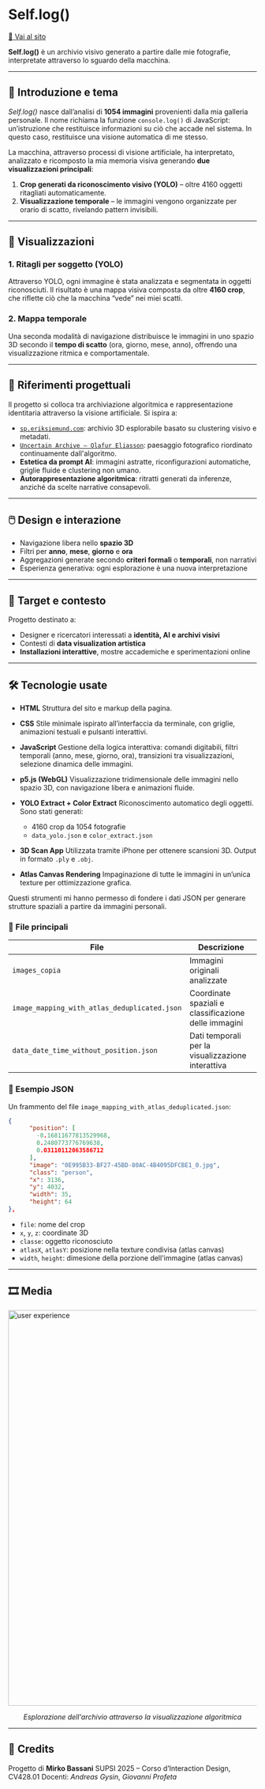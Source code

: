 # Self.log()

[🔗 Vai al sito](https://bassanimirko.github.io/Self.log/)

**Self.log()** è un archivio visivo generato a partire dalle mie fotografie, interpretate attraverso lo sguardo della macchina.

---

## 📌 Introduzione e tema

*Self.log()* nasce dall’analisi di **1054 immagini** provenienti dalla mia galleria personale. Il nome richiama la funzione `console.log()` di JavaScript: un’istruzione che restituisce informazioni su ciò che accade nel sistema. In questo caso, restituisce una visione automatica di me stesso.

La macchina, attraverso processi di visione artificiale, ha interpretato, analizzato e ricomposto la mia memoria visiva generando **due visualizzazioni principali**:

1. **Crop generati da riconoscimento visivo (YOLO)** – oltre 4160 oggetti ritagliati automaticamente.
2. **Visualizzazione temporale** – le immagini vengono organizzate per orario di scatto, rivelando pattern invisibili.

---

## 🧭 Visualizzazioni

### 1. Ritagli per soggetto (YOLO)

Attraverso YOLO, ogni immagine è stata analizzata e segmentata in oggetti riconosciuti. Il risultato è una mappa visiva composta da oltre **4160 crop**, che riflette ciò che la macchina “vede” nei miei scatti.

### 2. Mappa temporale

Una seconda modalità di navigazione distribuisce le immagini in uno spazio 3D secondo il **tempo di scatto** (ora, giorno, mese, anno), offrendo una visualizzazione ritmica e comportamentale.

---

## 🧪 Riferimenti progettuali

Il progetto si colloca tra archiviazione algoritmica e rappresentazione identitaria attraverso la visione artificiale. Si ispira a:

* [`sp.eriksiemund.com`](https://sp.eriksiemund.com/): archivio 3D esplorabile basato su clustering visivo e metadati.
* [`Uncertain Archive – Olafur Eliasson`](https://olafureliasson.net/uncertain/): paesaggio fotografico riordinato continuamente dall'algoritmo.
* **Estetica da prompt AI**: immagini astratte, riconfigurazioni automatiche, griglie fluide e clustering non umano.
* **Autorappresentazione algoritmica**: ritratti generati da inferenze, anziché da scelte narrative consapevoli.

---

## 🖱️ Design e interazione

* Navigazione libera nello **spazio 3D**
* Filtri per **anno**, **mese**, **giorno** e **ora**
* Aggregazioni generate secondo **criteri formali** o **temporali**, non narrativi
* Esperienza generativa: ogni esplorazione è una nuova interpretazione

---

## 🎯 Target e contesto

Progetto destinato a:

* Designer e ricercatori interessati a **identità, AI e archivi visivi**
* Contesti di **data visualization artistica**
* **Installazioni interattive**, mostre accademiche e sperimentazioni online

---

## 🛠️ Tecnologie usate

* **HTML**
  Struttura del sito e markup della pagina.

* **CSS**
  Stile minimale ispirato all’interfaccia da terminale, con griglie, animazioni testuali e pulsanti interattivi.

* **JavaScript**
  Gestione della logica interattiva: comandi digitabili, filtri temporali (anno, mese, giorno, ora), transizioni tra visualizzazioni, selezione dinamica delle immagini.

* **p5.js (WebGL)**
  Visualizzazione tridimensionale delle immagini nello spazio 3D, con navigazione libera e animazioni fluide.

* **YOLO Extract + Color Extract**
  Riconoscimento automatico degli oggetti. Sono stati generati:

  * 4160 crop da 1054 fotografie
  * `data_yolo.json` e `color_extract.json`

* **3D Scan App**
  Utilizzata tramite iPhone per ottenere scansioni 3D. Output in formato `.ply` e `.obj`.

* **Atlas Canvas Rendering**
  Impaginazione di tutte le immagini in un’unica texture per ottimizzazione grafica.

Questi strumenti mi hanno permesso di fondere i dati JSON per generare strutture spaziali a partire da immagini personali.

### 📂 File principali

| File                                         | Descrizione                                          |
| -------------------------------------------- | ---------------------------------------------------- |
| `images_copia`                               | Immagini originali analizzate                        |
| `image_mapping_with_atlas_deduplicated.json` | Coordinate spaziali e classificazione delle immagini |
| `data_date_time_without_position.json`       | Dati temporali per la visualizzazione interattiva    |

### 📄 Esempio JSON

Un frammento del file `image_mapping_with_atlas_deduplicated.json`:

```json
{
      "position": [
        -0.16811677813529968,
        0.2480773776769638,
        0.03110112063586712
      ],
      "image": "0E995B33-BF27-45BD-80AC-4B4095DFCBE1_0.jpg",
      "class": "person",
      "x": 3136,
      "y": 4032,
      "width": 35,
      "height": 64
},
```

* `file`: nome del crop
* `x`, `y`, `z`: coordinate 3D
* `classe`: oggetto riconosciuto
* `atlasX`, `atlasY`: posizione nella texture condivisa (atlas canvas)
* `width`, `height`: dimesione della porzione dell'immagine (atlas canvas)
---

## 🎞️ Media

<img src="COSE/output2.gif" width="800" alt="user experience" />
<p align="center"><i>Esplorazione dell'archivio attraverso la visualizzazione algoritmica</i></p>

---

## 👤 Credits

Progetto di **Mirko Bassani**
SUPSI 2025 – Corso d’Interaction Design, CV428.01
Docenti: *Andreas Gysin*, *Giovanni Profeta*
